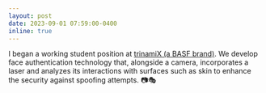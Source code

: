 ```yaml
---
layout: post
date: 2023-09-01 07:59:00-0400
inline: true
---
```


I began a working student position at [trinamiX (a BASF brand)](https://trinamixsensing.com/). We develop face authentication technology that, alongside a camera, incorporates a laser and analyzes its interactions with surfaces such as skin to enhance the security against spoofing attempts. 📷🎭